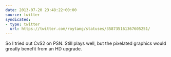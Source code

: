 ```yaml
---
date: 2013-07-20 23:48:22+00:00
source: twitter
syndicated:
- type: twitter
  url: https://twitter.com/roytang/statuses/358735161367605251/
---
```


So I tried out CvS2 on PSN. Still plays well, but the pixelated graphics would greatly benefit from an HD upgrade.